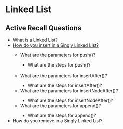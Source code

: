 <h1>Linked List</h1>

<h2>Active Recall Questions</h2>
<ul>
    <li>What is a Linked List?</li>
    <li><a href="https://www.geeksforgeeks.org/linked-list-set-2-inserting-a-node/">How do you insert in a Singly Linked List?</a></li>
        <ul>
            <li>What are the parameters for push()?</li>
                <ul>
                    <li>What are the steps for push()?</li>
                </ul> </br>
            <li>What are the parameters for insertAfter()?</li>
                <ul>
                    <li>What are the steps for insertAfter()?</li>
                </ul>
                <li>What are the parameters for insertNodeAfter()?</li>
                <ul>
                    <li>What are the steps for insertNodeAfter()?</li>
                </ul>
            <li>What are the parameters for append()?</li>
                <ul>
                    <li>What are the steps for append()?</li>
                </ul>
        </ul>
    <li>How do you remove in a Singly Linked List?</li>
</ul>